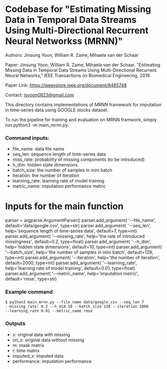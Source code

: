 # Codebase for "Estimating Missing Data in Temporal Data Streams Using Multi-Directional Recurrent Neural Networkss (MRNN)"

Authors: Jinsung Yoon, William R. Zame, Mihaela van der Schaar

Paper: Jinsung Yoon, William R. Zame, Mihaela van der Schaar, 
       "Estimating Missing Data in Temporal Data Streams Using 
       Multi-Directional Recurrent Neural Networks," 
       IEEE Transactions on Biomedical Engineering, 2019.
 
Paper Link: https://ieeexplore.ieee.org/document/8485748

Contact: jsyoon0823@gmail.com

This directory contains implementations of MRNN framework for imputation
in time-series data using GOOGLE stocks dataset.

To run the pipeline for training and evaluation on MRNN framwork, simply run 
python3 -m main_mrnn.py.

### Command inputs:

-   file_name: data file name
-   seq_len: sequence length of time-series data
-   miss_rate: probability of missing components (to be introduced)
-   h_dim: hidden state dimensions
-   batch_size: the number of samples in mini batch
-   iteration: the number of iteration
-   learning_rate: learning rate of model training
-   metric_name: imputation performance metric


  # Inputs for the main function
  parser = argparse.ArgumentParser()
  parser.add_argument(
      '--file_name',
      default='data/google.csv',
      type=str)
  parser.add_argument(
      '--seq_len',
      help='sequence length of time-series data',
      default=7,
      type=int)
  parser.add_argument(
      '--missing_rate',
      help='the rate of introduced missingness',
      default=0.2,
      type=float)
  parser.add_argument(
      '--h_dim',
      help='hidden state dimensions',
      default=10,
      type=int)
  parser.add_argument(
      '--batch_size',
      help='the number of samples in mini batch',
      default=128,
      type=int)
  parser.add_argument(
      '--iteration',
      help='the number of iteration',
      default=2000,
      type=int)
  parser.add_argument(
      '--learning_rate',
      help='learning rate of model training',
      default=0.01,
      type=float)
  parser.add_argument(
      '--metric_name',
      help='imputation metric',
      default='rmse',
      type=str)

### Example command

```shell
$ python3 main_mrnn.py --file_name data/google.csv --seq_len 7 
--missing_rate: 0.2 --h_dim 10 --batch_size 128 --iteration 2000
--learning_rate 0.01 --metric_name rmse
```

### Outputs

-   x: original data with missing
-   ori_x: original data without missing
-   m: mask matrix
-   t: time matrix
-   imputed_x: imputed data
-   performance: imputation performance